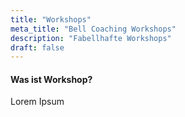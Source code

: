 ```yaml
---
title: "Workshops"
meta_title: "Bell Coaching Workshops"
description: "Fabellhafte Workshops"
draft: false
---
```


#### Was ist Workshop?

Lorem Ipsum
